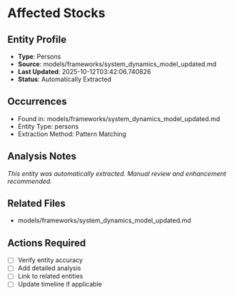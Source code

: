 # Affected Stocks

## Entity Profile
- **Type**: Persons
- **Source**: models/frameworks/system_dynamics_model_updated.md
- **Last Updated**: 2025-10-12T03:42:06.740826
- **Status**: Automatically Extracted

## Occurrences
- Found in: models/frameworks/system_dynamics_model_updated.md
- Entity Type: persons
- Extraction Method: Pattern Matching

## Analysis Notes
*This entity was automatically extracted. Manual review and enhancement recommended.*

## Related Files
- models/frameworks/system_dynamics_model_updated.md

## Actions Required
- [ ] Verify entity accuracy
- [ ] Add detailed analysis
- [ ] Link to related entities
- [ ] Update timeline if applicable
